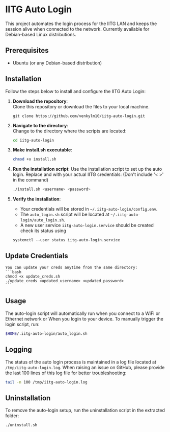 # IITG Auto Login

This project automates the login process for the IITG LAN and keeps the session alive when connected to the network. Currently available for Debian-based Linux distributions.

## Prerequisites

- Ubuntu (or any Debian-based distribution)

## Installation

Follow the steps below to install and configure the IITG Auto Login:

1. **Download the repository**:  
   Clone this repository or download the files to your local machine.
   ```
   git clone https://github.com/venkylm10/iitg-auto-login.git
   ```

2. **Navigate to the directory**:  
   Change to the directory where the scripts are located:
   ```bash
   cd iitg-auto-login
   ```

3. **Make install.sh executable**:
    ```bash
    chmod +x install.sh
    ```

4. **Run the installation script**:
    Use the installation script to set up the auto login. Replace <username> and <password> with your actual IITG credentials:
    (Don't include '< >' in the command)
    ```bash
    ./install.sh <username> <password>
    ```

5. **Verify the installation**:
    - Your credentials will be stored in `~/.iitg-auto-login/config.env`.
    - The `auto_login.sh` script will be located at `~/.iitg-auto-login/auto_login.sh`.
    - A new user service `iitg-auto-login.service` should be created
    check its status using
    ```
    systemctl --user status iitg-auto-login.service
    ```

## Update Credentials
    
    You can update your creds anytime from the same directory:
    ```bash
    chmod +x update_creds.sh
    ./update_creds <updated_username> <updated_password>
    ```

## Usage

The auto-login script will automatically run when you connect to a WiFi or Ethernet network or When you login to your device. To manually trigger the login script, run:

```bash
$HOME/.iitg-auto-login/auto_login.sh
```

## Logging

The status of the auto login process is maintained in a log file located at `/tmp/iitg-auto-login.log`. When raising an issue on GitHub, please provide the last 100 lines of this log file for better troubleshooting:

```bash
tail -n 100 /tmp/iitg-auto-login.log
```

## Uninstallation

To remove the auto-login setup, run the uninstallation script in the extracted folder:

```bash
./uninstall.sh
```
